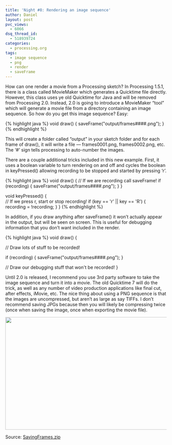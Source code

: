 ```yaml
---
title: 'Night #8: Rendering an image sequence'
author: Daniel
layout: post
pvc_views:
  - 6066
dsq_thread_id:
  - 518939724
categories:
  - processing.org
tags:
  - image sequence
  - png
  - render
  - saveFrame
---
```

<p>How can one render a movie from a Processing sketch?  In Processing 1.5.1, there is a class called MovieMaker which generates a Quicktime file directly.  However, this class uses ye old Quicktime for Java and will be removed from Processing 2.0.  Instead, 2.0 is going to introduce a MovieMaker &#8220;tool&#8221; which will generate a movie file from a directory containing an image sequence.  So how do you get this image sequence?  Easy:</p>

{% highlight java %}
void draw() {
  saveFrame("output/frames####.png");
}
{% endhighlight %}

<p>This will create a folder called &#8220;output&#8221; in your sketch folder and for each frame of draw(), it will write a file &#8212; frames0001.png, frames0002.png, etc.  The &#8216;#&#8217; sign tells processing to auto-number the images.</p>
<p>There are a couple additional tricks included in this new example.  First, it uses a boolean variable to turn rendering on and off and cycles the boolean in keyPressed() allowing recording to be stopped and started by pressing &#8216;r&#8217;. </p>

{% highlight java %}
void draw() {
  // If we are recording call saveFrame!
  if (recording) {
    saveFrame("output/frames####.png");
  }
}

void keyPressed() {  
  // If we press r, start or stop recording!
  if (key == 'r' || key == 'R') {
    recording = !recording;
  }
}
{% endhighlight %}

<p>In addition, if you draw anything after saveFrame() it won&#8217;t actually appear in the output, but will be seen on screen.  This is useful for debugging information that you don&#8217;t want included in the render.</p>
{% highlight java %}
void draw() {
 
  // Draw lots of stuff to be recorded!
  
  if (recording) {
    saveFrame("output/frames####.png");
  }
   
  // Draw our debugging stuff that won't be recorded!
}
</pre>
<p>Until 2.0 is released, I recommend you use 3rd party software to take the image sequence and turn it into a movie.  The old Quicktime 7 will do the trick, as well as any number of video production applications like final cut, after effects, iMovie, etc.  The nice thing about using a PNG sequence is that the images are uncompressed, but aren&#8217;t as large as say TIFFs.  I don&#8217;t recommend saving JPGs because then you will likely be compressing twice (once when saving the image, once when exporting the movie file).</p>
<p><a href='http://www.shiffman.net/wp/wp-content/uploads/2011/12/SavingFrames.zip'><img src="http://www.shiffman.net/wp/wp-content/uploads/2011/12/frames.png" alt="" title="frames" width="590" height="352" class="alignnone size-full wp-image-1075" /></a></p>
<p>Source: <a href='http://www.shiffman.net/wp/wp-content/uploads/2011/12/SavingFrames.zip'>SavingFrames.zip</a></p>
